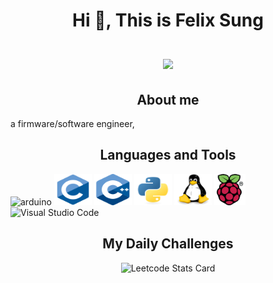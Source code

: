 <h1 align="center">Hi 👋, This is Felix Sung <br><br> <img src="https://komarev.com/ghpvc/?username=lazysquirtle&style=for-the-badge"> </h1>
<h2 align="center">About me</h2>
<p> a firmware/software engineer,  

<h2 align="center">Languages and Tools</h2>
<p align="left"> 
  <img src="https://cdn.worldvectorlogo.com/logos/arduino-1.svg" alt="arduino" width="60" height="50"/>
  <img src="https://raw.githubusercontent.com/devicons/devicon/master/icons/c/c-original.svg" alt="c" width="60" height="50"/> 
  <img src="https://raw.githubusercontent.com/devicons/devicon/master/icons/cplusplus/cplusplus-original.svg" alt="cplusplus" width="60" height="50"/>
  <img src="https://raw.githubusercontent.com/devicons/devicon/master/icons/python/python-original.svg" alt="python" width="60" height="50"/>
  <img src="https://raw.githubusercontent.com/devicons/devicon/master/icons/linux/linux-original.svg" alt="linux" width="60" height="50"/>
  <img src="https://raw.githubusercontent.com/iiiypuk/rpi-icon/master/raspberry-pi-logo_resized_256.png" alt="rpi" width="50" height="50"/>
  <img src="https://cdn.jsdelivr.net/gh/devicons/devicon/icons/vscode/vscode-original.svg" alt="Visual Studio Code" width="50" /> 
</p>  
  
<h2 align="center">My Daily Challenges</h2>
<p  align="center"><img src="https://leetcode.card.workers.dev/?username=FelixSung" alt="Leetcode Stats Card"></p>
<!--
**lazysquirtle/lazysquirtle** is a ✨ _special_ ✨ repository because its `README.md` (this file) appears on your GitHub profile.

Here are some ideas to get you started:

- 🔭 I’m currently working on ...
- 🌱 I’m currently learning ...
- 👯 I’m looking to collaborate on ...
- 🤔 I’m looking for help with ...
- 💬 Ask me about ...
- 📫 How to reach me: ...
- 😄 Pronouns: ...
- ⚡ Fun fact: ...
-->
